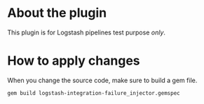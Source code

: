 # About the plugin

This plugin is for Logstash pipelines test purpose _only_.

# How to apply changes

When you change the source code, make sure to build a gem file.
```shell
gem build logstash-integration-failure_injector.gemspec
```
